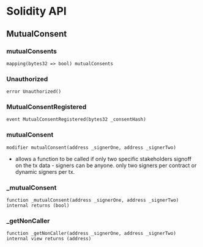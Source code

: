 # Solidity API

## MutualConsent

### mutualConsents

```solidity
mapping(bytes32 => bool) mutualConsents
```

### Unauthorized

```solidity
error Unauthorized()
```

### MutualConsentRegistered

```solidity
event MutualConsentRegistered(bytes32 _consentHash)
```

### mutualConsent

```solidity
modifier mutualConsent(address _signerOne, address _signerTwo)
```

- allows a function to be called if only two specific stakeholders signoff on the tx data
        - signers can be anyone. only two signers per contract or dynamic signers per tx.

### _mutualConsent

```solidity
function _mutualConsent(address _signerOne, address _signerTwo) internal returns (bool)
```

### _getNonCaller

```solidity
function _getNonCaller(address _signerOne, address _signerTwo) internal view returns (address)
```

